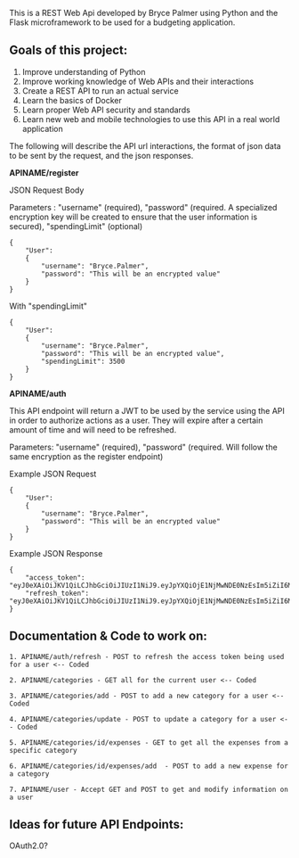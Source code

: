 This is a REST Web Api developed by Bryce Palmer using Python and the Flask microframework to be used for a budgeting application.

## Goals of this project:
1. Improve understanding of Python
2. Improve working knowledge of Web APIs and their interactions
3. Create a REST API to run an actual service
4. Learn the basics of Docker
5. Learn proper Web API security and standards
6. Learn new web and mobile technologies to use this API in a real world application

The following will describe the API url interactions, the format of json data to be sent by the request, and the json responses.

**APINAME/register**

JSON Request Body

Parameters : "username" (required), "password" (required. A specialized encryption key will be created to ensure that the user information is secured), "spendingLimit" (optional)
```
{
    "User":
    {
        "username": "Bryce.Palmer",
        "password": "This will be an encrypted value"
    }
}
```
With "spendingLimit"
```
{
    "User":
    {
        "username": "Bryce.Palmer",
        "password": "This will be an encrypted value",
        "spendingLimit": 3500
    }
}
```


**APINAME/auth**

This API endpoint will return a JWT to be used by the service using the API in order to authorize actions as a user. They will expire after a certain amount of time and will need to be refreshed.

Parameters: "username" (required), "password" (required. Will follow the same encryption as the register endpoint)

Example JSON Request
```
{
    "User":
    {
        "username": "Bryce.Palmer",
        "password": "This will be an encrypted value"
    }
}
```
Example JSON Response
```
{
    "access_token": "eyJ0eXAiOiJKV1QiLCJhbGciOiJIUzI1NiJ9.eyJpYXQiOjE1NjMwNDE0NzEsIm5iZiI6MTU2MzA0MTQ3MSwianRpIjoiOGU3Y2M2NTMtZjlkOC00MjE3LTk3ZDItNjQwNjljZjYzYTEyIiwiZXhwIjoxNTYzMDQxNTMxLCJpZGVudGl0eSI6MywiZnJlc2giOmZhbHNlLCJ0eXBlIjoiYWNjZXNzIn0.olCculLiDAbrkXbXY3o70ScXbRYAfhLMgaToPT5drR0",
    "refresh_token": "eyJ0eXAiOiJKV1QiLCJhbGciOiJIUzI1NiJ9.eyJpYXQiOjE1NjMwNDE0NzEsIm5iZiI6MTU2MzA0MTQ3MSwianRpIjoiOGU3Y2M2NTMtZjlkOC00MjE3LTk3ZDItNjQwNjljZjYzYTEyIiwiZXhwIjoxNTYzMDQxNTMxLCJpZGVudGl0eSI6MywiZnJlc2giOmZhbHNlLCJ0eXBlIjoiYWNjZXNzIn0.olCculLiDAbrkXbXY3o70ScXbRYAfhLMgaToPT5drR0"
}
```


## Documentation & Code to work on:

    1. APINAME/auth/refresh - POST to refresh the access token being used for a user <-- Coded

    2. APINAME/categories - GET all for the current user <-- Coded

    3. APINAME/categories/add - POST to add a new category for a user <-- Coded

    4. APINAME/categories/update - POST to update a category for a user <-- Coded

    5. APINAME/categories/id/expenses - GET to get all the expenses from a specific category

    6. APINAME/categories/id/expenses/add  - POST to add a new expense for a category

    7. APINAME/user - Accept GET and POST to get and modify information on a user

## Ideas for future API Endpoints:

OAuth2.0?
